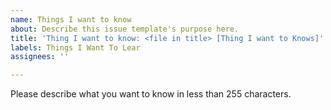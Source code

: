 ```yaml
---
name: Things I want to know
about: Describe this issue template's purpose here.
title: 'Thing I want to know: <file in title> [Thing I want to Knows]'
labels: Things I Want To Lear
assignees: ''

---
```


Please describe what you want to know in less than 255 characters.
